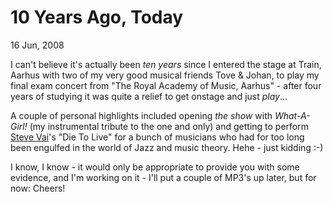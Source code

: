 10 Years Ago, Today
===================

<time datetime="2008-05-06T20:45:42+0200">16 Jun, 2008</time>

I can't believe it's actually been *ten years* since I entered the stage at Train, Aarhus
with two of my very good musical friends Tove & Johan, to play my final exam concert
from "The Royal Academy of Music, Aarhus" - after four years of studying it was quite a
relief to get onstage and just *play*...

A couple of personal highlights included opening *the show* with
*What-A-Girl!* (my instrumental tribute to the one and only) and getting
to perform [Steve Vai][SV]'s "Die To Live" for a bunch of musicians who had
for too long been engulfed in the world of Jazz and music theory. Hehe - just kidding :-)

I know, I know - it would only be appropriate to provide you with some evidence,
and I'm working on it - I'll put a couple of MP3's up later, but for now: Cheers!

[SV]: https://www.vai.com/

<data data-slug="ten-years-ago"></data>
